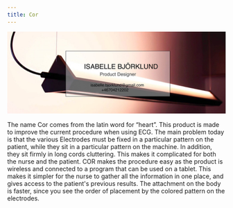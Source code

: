 ```yaml
---
title: Cor
---
```


![](hero.jpg)

The name Cor comes from the latin word for “heart”. This product is made to improve the current procedure when using ECG. 
The main problem today is that the various Electrodes must be fixed in a particular pattern on the patient, while they sit in a particular pattern on the machine. 
In addition, they sit firmly in long cords cluttering. This makes it complicated for both the nurse and the patient. 
COR makes the procedure easy as the product is wireless and connected to a program that can be used on a tablet.
This makes it simpler for the nurse to gather all the information in one place, and gives access to the patient's previous results. 
The attachment on the body is faster, since you see the order of placement by the colored pattern on the electrodes.
